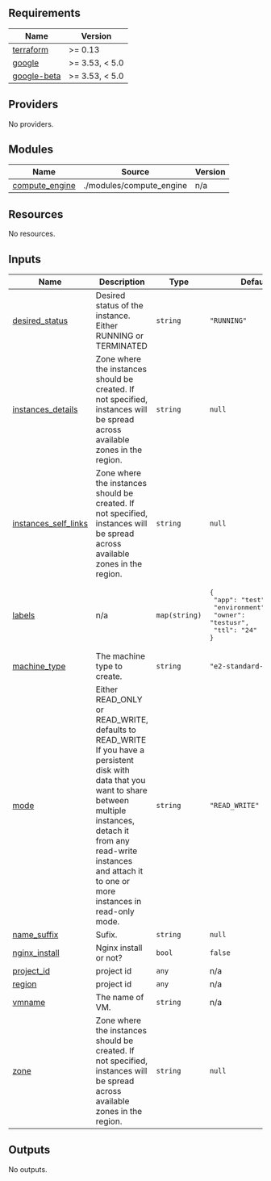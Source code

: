 ## Requirements

| Name | Version |
|------|---------|
| <a name="requirement_terraform"></a> [terraform](#requirement\_terraform) | >= 0.13 |
| <a name="requirement_google"></a> [google](#requirement\_google) | >= 3.53, < 5.0 |
| <a name="requirement_google-beta"></a> [google-beta](#requirement\_google-beta) | >= 3.53, < 5.0 |

## Providers

No providers.

## Modules

| Name | Source | Version |
|------|--------|---------|
| <a name="module_compute_engine"></a> [compute\_engine](#module\_compute\_engine) | ./modules/compute_engine | n/a |

## Resources

No resources.

## Inputs

| Name | Description | Type | Default | Required |
|------|-------------|------|---------|:--------:|
| <a name="input_desired_status"></a> [desired\_status](#input\_desired\_status) | Desired status of the instance. Either RUNNING or TERMINATED | `string` | `"RUNNING"` | no |
| <a name="input_instances_details"></a> [instances\_details](#input\_instances\_details) | Zone where the instances should be created. If not specified, instances will be spread across available zones in the region. | `string` | `null` | no |
| <a name="input_instances_self_links"></a> [instances\_self\_links](#input\_instances\_self\_links) | Zone where the instances should be created. If not specified, instances will be spread across available zones in the region. | `string` | `null` | no |
| <a name="input_labels"></a> [labels](#input\_labels) | n/a | `map(string)` | <pre>{<br>  "app": "test",<br>  "environment": "test",<br>  "owner": "testusr",<br>  "ttl": "24"<br>}</pre> | no |
| <a name="input_machine_type"></a> [machine\_type](#input\_machine\_type) | The machine type to create. | `string` | `"e2-standard-2"` | no |
| <a name="input_mode"></a> [mode](#input\_mode) | Either READ\_ONLY or READ\_WRITE, defaults to READ\_WRITE If you have a persistent disk with data that you want to share between multiple instances, detach it from any read-write instances and attach it to one or more instances in read-only mode. | `string` | `"READ_WRITE"` | no |
| <a name="input_name_suffix"></a> [name\_suffix](#input\_name\_suffix) | Sufix. | `string` | `null` | no |
| <a name="input_nginx_install"></a> [nginx\_install](#input\_nginx\_install) | Nginx install or not? | `bool` | `false` | no |
| <a name="input_project_id"></a> [project\_id](#input\_project\_id) | project id | `any` | n/a | yes |
| <a name="input_region"></a> [region](#input\_region) | project id | `any` | n/a | yes |
| <a name="input_vmname"></a> [vmname](#input\_vmname) | The name of VM. | `string` | n/a | yes |
| <a name="input_zone"></a> [zone](#input\_zone) | Zone where the instances should be created. If not specified, instances will be spread across available zones in the region. | `string` | `null` | no |

## Outputs

No outputs.
